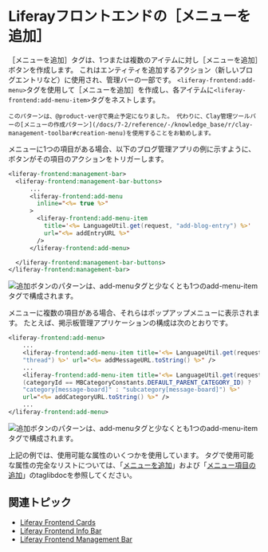 # Liferayフロントエンドの［メニューを追加］

［メニューを追加］タグは、1つまたは複数のアイテムに対し［メニューを追加］ボタンを作成します。 これはエンティティを追加するアクション（新しいブログエントリなど）に使用され、管理バーの一部です。 `<liferay-frontend:add-menu>`タグを使用して［メニューを追加］を作成し、各アイテムに`<liferay-frontend:add-menu-item>`タグをネストします。

```{note}
このパターンは、@product-ver@で廃止予定になりました。 代わりに、Clay管理ツールバーの[メニューの作成パターン](/docs/7-2/reference/-/knowledge_base/r/clay-management-toolbar#creation-menu)を使用することをお勧めします。
```

メニューに1つの項目がある場合、以下のブログ管理アプリの例に示すように、ボタンがその項目のアクションをトリガーします。

```jsp
<liferay-frontend:management-bar>
  <liferay-frontend:management-bar-buttons>
      ...
      <liferay-frontend:add-menu
        inline="<%= true %>"
      >
        <liferay-frontend:add-menu-item
          title='<%= LanguageUtil.get(request, "add-blog-entry") %>'
          url="<%= addEntryURL %>"
        />
      </liferay-frontend:add-menu>

  </liferay-frontend:management-bar-buttons>
</liferay-frontend:management-bar>
```

![追加ボタンのパターンは、<code>add-menu</code>タグと少なくとも1つの<code>add-menu-item</code>タグで構成されます。](./liferay-frontend-add-menu/images/01.png)

メニューに複数の項目がある場合、それらはポップアップメニューに表示されます。 たとえば、掲示板管理アプリケーションの構成は次のとおりです。

```jsp
<liferay-frontend:add-menu>
    ...
    <liferay-frontend:add-menu-item title='<%= LanguageUtil.get(request,
    "thread") %>' url="<%= addMessageURL.toString() %>" />
    ...
    <liferay-frontend:add-menu-item title='<%= LanguageUtil.get(request,
    (categoryId == MBCategoryConstants.DEFAULT_PARENT_CATEGORY_ID) ?
    "category[message-board]" : "subcategory[message-board]") %>'
    url="<%= addCategoryURL.toString() %>" />
    ...
</liferay-frontend:add-menu>
```

![追加ボタンのパターンは、<code>add-menu</code>タグと少なくとも1つの<code>add-menu-item</code>タグで構成されます。](./liferay-frontend-add-menu/images/02.png)

上記の例では、使用可能な属性のいくつかを使用しています。 タグで使用可能な属性の完全なリストについては、「[メニューを追加](https://docs.liferay.com/ce/apps/frontend-taglib/latest/taglibdocs/liferay-frontend/add-menu.html)」および「[メニュー項目の追加](https://docs.liferay.com/ce/apps/frontend-taglib/latest/taglibdocs/liferay-frontend/add-menu-item.html)」のtaglibdocを参照してください。

## 関連トピック

* [Liferay Frontend Cards](./liferay-frontend-cards.md)
* [Liferay Frontend Info Bar](./liferay-frontend-info-bar.md)
* [Liferay Frontend Management Bar](./liferay-frontend-management-bar.md)